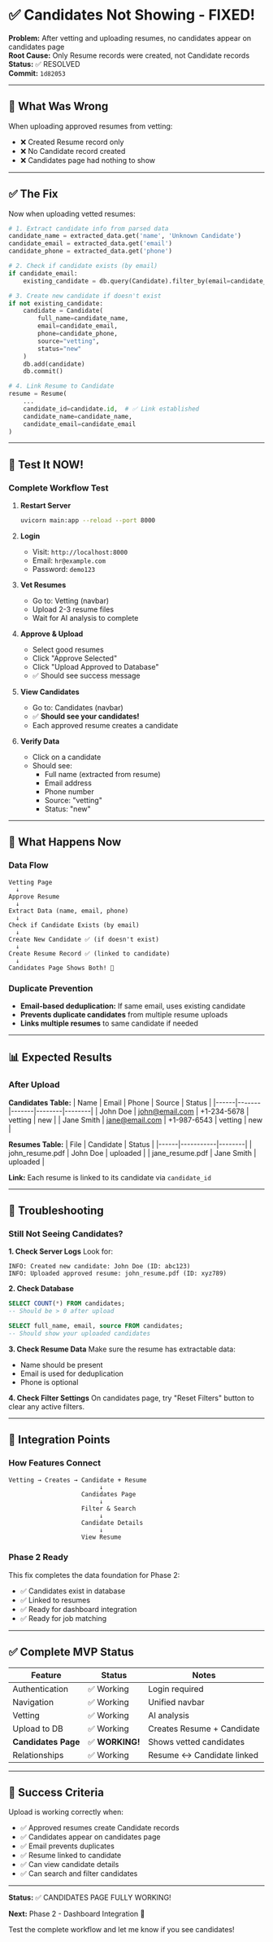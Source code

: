 # ✅ Candidates Not Showing - FIXED!

**Problem:** After vetting and uploading resumes, no candidates appear on candidates page  
**Root Cause:** Only Resume records were created, not Candidate records  
**Status:** ✅ RESOLVED  
**Commit:** `1d82053`

---

## 🎯 What Was Wrong

When uploading approved resumes from vetting:
- ❌ Created Resume record only
- ❌ No Candidate record created
- ❌ Candidates page had nothing to show

---

## ✅ The Fix

Now when uploading vetted resumes:

```python
# 1. Extract candidate info from parsed data
candidate_name = extracted_data.get('name', 'Unknown Candidate')
candidate_email = extracted_data.get('email')
candidate_phone = extracted_data.get('phone')

# 2. Check if candidate exists (by email)
if candidate_email:
    existing_candidate = db.query(Candidate).filter_by(email=candidate_email).first()

# 3. Create new candidate if doesn't exist
if not existing_candidate:
    candidate = Candidate(
        full_name=candidate_name,
        email=candidate_email,
        phone=candidate_phone,
        source="vetting",
        status="new"
    )
    db.add(candidate)
    db.commit()

# 4. Link Resume to Candidate
resume = Resume(
    ...
    candidate_id=candidate.id,  # ✅ Link established
    candidate_name=candidate_name,
    candidate_email=candidate_email
)
```

---

## 🚀 Test It NOW!

### Complete Workflow Test

1. **Restart Server**
   ```bash
   uvicorn main:app --reload --port 8000
   ```

2. **Login**
   - Visit: `http://localhost:8000`
   - Email: `hr@example.com`
   - Password: `demo123`

3. **Vet Resumes**
   - Go to: Vetting (navbar)
   - Upload 2-3 resume files
   - Wait for AI analysis to complete

4. **Approve & Upload**
   - Select good resumes
   - Click "Approve Selected"
   - Click "Upload Approved to Database"
   - ✅ Should see success message

5. **View Candidates**
   - Go to: Candidates (navbar)
   - ✅ **Should see your candidates!**
   - Each approved resume creates a candidate

6. **Verify Data**
   - Click on a candidate
   - Should see:
     - Full name (extracted from resume)
     - Email address
     - Phone number
     - Source: "vetting"
     - Status: "new"

---

## 🎯 What Happens Now

### Data Flow

```
Vetting Page
  ↓
Approve Resume
  ↓
Extract Data (name, email, phone)
  ↓
Check if Candidate Exists (by email)
  ↓
Create New Candidate ✅ (if doesn't exist)
  ↓
Create Resume Record ✅ (linked to candidate)
  ↓
Candidates Page Shows Both! 🎉
```

### Duplicate Prevention

- **Email-based deduplication:** If same email, uses existing candidate
- **Prevents duplicate candidates** from multiple resume uploads
- **Links multiple resumes** to same candidate if needed

---

## 📊 Expected Results

### After Upload

**Candidates Table:**
| Name | Email | Phone | Source | Status |
|------|-------|-------|--------|--------|
| John Doe | john@email.com | +1-234-5678 | vetting | new |
| Jane Smith | jane@email.com | +1-987-6543 | vetting | new |

**Resumes Table:**
| File | Candidate | Status |
|------|-----------|--------|
| john_resume.pdf | John Doe | uploaded |
| jane_resume.pdf | Jane Smith | uploaded |

**Link:** Each resume is linked to its candidate via `candidate_id`

---

## 🐛 Troubleshooting

### Still Not Seeing Candidates?

**1. Check Server Logs**
Look for:
```
INFO: Created new candidate: John Doe (ID: abc123)
INFO: Uploaded approved resume: john_resume.pdf (ID: xyz789)
```

**2. Check Database**
```sql
SELECT COUNT(*) FROM candidates;
-- Should be > 0 after upload

SELECT full_name, email, source FROM candidates;
-- Should show your uploaded candidates
```

**3. Check Resume Data**
Make sure the resume has extractable data:
- Name should be present
- Email is used for deduplication
- Phone is optional

**4. Check Filter Settings**
On candidates page, try "Reset Filters" button to clear any active filters.

---

## 🎯 Integration Points

### How Features Connect

```
Vetting → Creates → Candidate + Resume
                         ↓
                    Candidates Page
                         ↓
                    Filter & Search
                         ↓
                    Candidate Details
                         ↓
                    View Resume
```

### Phase 2 Ready

This fix completes the data foundation for Phase 2:
- ✅ Candidates exist in database
- ✅ Linked to resumes
- ✅ Ready for dashboard integration
- ✅ Ready for job matching

---

## ✅ Complete MVP Status

| Feature | Status | Notes |
|---------|--------|-------|
| Authentication | ✅ Working | Login required |
| Navigation | ✅ Working | Unified navbar |
| Vetting | ✅ Working | AI analysis |
| Upload to DB | ✅ Working | Creates Resume + Candidate |
| **Candidates Page** | ✅ **WORKING!** | Shows vetted candidates |
| Relationships | ✅ Working | Resume ↔ Candidate linked |

---

## 🎉 Success Criteria

Upload is working correctly when:
- ✅ Approved resumes create Candidate records
- ✅ Candidates appear on candidates page
- ✅ Email prevents duplicates
- ✅ Resume linked to candidate
- ✅ Can view candidate details
- ✅ Can search and filter candidates

---

**Status:** ✅ CANDIDATES PAGE FULLY WORKING!

**Next:** Phase 2 - Dashboard Integration 🚀

Test the complete workflow and let me know if you see candidates!
